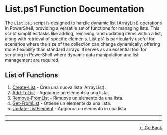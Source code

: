 # List.ps1 Function Documentation

The `List.ps1` script is designed to handle dynamic list (ArrayList) operations in PowerShell, providing a versatile set of functions for managing lists. This script simplifies tasks like adding, removing, and updating items within a list, along with retrieval of specific elements. List.ps1 is particularly useful for scenarios where the size of the collection can change dynamically, offering more flexibility than standard arrays. It serves as an essential tool for scripting in PowerShell where dynamic data manipulation and list management are required.


## List of Functions

1. [Create-List](#Create-List) - Crea una nuova lista (ArrayList).
2. [Add-ToList](#Add-ToList) - Aggiunge un elemento a una lista.
3. [Remove-FromList](#Remove-FromList) - Rimuove un elemento da una lista.
4. [Get-FromList](#Get-FromList) - Ottiene un elemento da una lista.
5. [Update-ListElement](#Update-ListElement) - Aggiorna un elemento in una lista.

---


---

<p align="right">
  <a href="/docs/README.md">← Go Back</a>
</p>